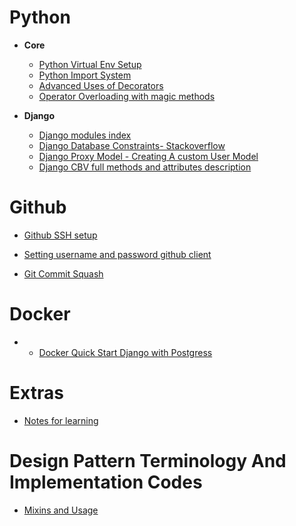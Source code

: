# Python 

- **Core**
   - [Python Virtual Env Setup](https://packaging.python.org/guides/installing-using-pip-and-virtual-environments/#installing-virtualenv)
   - [Python Import System](https://docs.python.org/3.5/reference/import.html#the-import-system)
   - [Advanced Uses of Decorators](http://archive.oreilly.com/oreillyschool/courses/Python4/Python4-07.html)
   - [Operator Overloading with magic methods](https://www.python-course.eu/python3_magic_methods.php)

- **Django**
  - [Django modules index](https://docs.djangoproject.com/en/2.2/py-modindex/)
  - [Django Database Constraints- Stackoverflow](https://stackoverflow.com/a/49981364/10901575)
  - [Django Proxy Model - Creating A custom User Model ](https://simpleisbetterthancomplex.com/tutorial/2016/07/22/how-to-extend-django-user-model.html)
  - [Django CBV full methods and attributes description](http://ccbv.co.uk/)


# Github
  - [Github SSH setup](https://help.github.com/en/github/authenticating-to-github/generating-a-new-ssh-key-and-adding-it-to-the-ssh-agent)

  - [Setting username and password github client](https://help.github.com/en/github/using-git/setting-your-username-in-git)
  
  - [Git Commit Squash](https://github.com/wprig/wprig/wiki/How-to-squash-commits)

# Docker
- - [Docker Quick Start Django with Postgress](https://docs.docker.com/compose/django/)

# Extras
- [Notes for learning](https://www.geeksforgeeks.org/)

# Design Pattern Terminology And Implementation Codes
- [Mixins and Usage](https://stackoverflow.com/questions/533631/what-is-a-mixin-and-why-are-they-useful)
